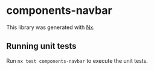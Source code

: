 # components-navbar

This library was generated with [Nx](https://nx.dev).

## Running unit tests

Run `nx test components-navbar` to execute the unit tests.
